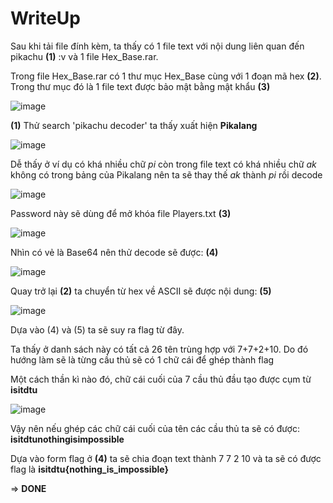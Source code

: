 # WriteUp

Sau khi tải file đính kèm, ta thấy có 1 file text với nội dung liên quan đến pikachu **(1)** :v và 1 file Hex_Base.rar.

Trong file Hex_Base.rar có 1 thư mục Hex_Base cùng với 1 đoạn mã hex **(2)**. Trong thư mục đó là 1 file text được bảo mật bằng mật khẩu **(3)**

![image](https://user-images.githubusercontent.com/72268643/143689698-92013db8-a4d9-4511-a8d4-adb4c4a7b032.png)

**(1)** Thử search 'pikachu decoder' ta thấy xuất hiện **Pikalang**

![image](https://user-images.githubusercontent.com/72268643/143689376-0ae8a4ee-e7fb-4b20-bf9d-860e4b42fef8.png)

Dễ thấy ở ví dụ có khá nhiều chữ _pi_ còn trong file text có khá nhiều chữ _ak_ không có trong bảng của Pikalang nên ta sẽ thay thế _ak_ thành _pi_ rồi decode

![image](https://user-images.githubusercontent.com/72268643/143689433-9828f717-a568-4ba2-bc81-4d5492d3db46.png)

Password này sẽ dùng để mở khóa file Players.txt **(3)**

![image](https://user-images.githubusercontent.com/72268643/143689809-2923aee3-7cec-4f12-abd6-5d9607e14ce0.png)

Nhìn có vẻ là Base64 nên thử decode sẽ được: **(4)**

![image](https://user-images.githubusercontent.com/72268643/143689862-81f6d6b0-10b4-4b1e-bba6-9ad31ebb33af.png)

Quay trở lại **(2)** ta chuyển từ hex về ASCII sẽ được nội dung: **(5)**

![image](https://user-images.githubusercontent.com/72268643/143690038-97502302-9d74-4ec7-9162-ab83f5030594.png)

Dựa vào (4) và (5) ta sẽ suy ra flag từ đây. 

Ta thấy ở danh sách này có tất cả 26 tên trùng hợp với 7+7+2+10. Do đó hướng làm sẽ là từng cầu thủ sẽ có 1 chữ cái để ghép thành flag

Một cách thần kì nào đó, chữ cái cuối của 7 cầu thủ đầu tạo được cụm từ **isitdtu**

![image](https://user-images.githubusercontent.com/72268643/143690798-712bb21a-6764-4f13-b902-0e322c00e51c.png)

Vậy nên nếu ghép các chữ cái cuối của tên các cầu thủ ta sẽ có được: **isitdtunothingisimpossible**

Dựa vào form flag ở **(4)** ta sẽ chia đoạn text thành 7 7 2 10 và ta sẽ có được flag là **isitdtu{nothing_is_impossible}**

=> **DONE**
